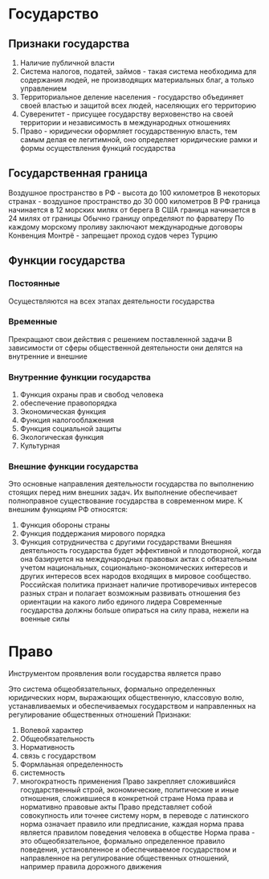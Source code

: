 # Государство
## Признаки государства
1. Наличие публичной власти
2. Система налогов, податей, займов - такая система необходима для содержания людей, не производящих материальных благ, а только управлением
3. Территориальное деление населения - государство объединяет своей властью и защитой всех людей, населяющих его территорию
4. Суверенитет - присущее государству верховенство на своей территории и независимость в международных отношениях
5. Право - юридически оформляет государственную власть, тем самым делая ее легитимной, оно определяет юридические рамки и формы осуществления функций государства
## Государственная граница
Воздушное пространство в РФ - высота до 100 километров
В некоторых странах - воздушное пространство до 30 000 километров
В РФ граница начинается в 12 морских милях от берега
В США граница начинается в 24 милях от границы
Обычно границу определяют по фарватеру
По каждому морскому проливу заключают международные договоры
Конвенция Монтрё - запрещает проход судов через Турцию
## Функции государства
### Постоянные
Осуществляются на всех этапах деятельности государства
### Временные 
Прекращают свои действия с решением поставленной задачи
В зависимости от сферы общественной деятельности они делятся на внутренние и внешние
### Внутренние функции государства
1. Функция охраны прав и свобод человека
2. обеспечение правопорядка
3. Экономическая функция 
4. Функция налогооблажения
5. Функция социальной защиты
6. Экологическая функция
7. Культурная
### Внешние функции государства
Это основные направления деятельности государства по выполнению стоящих перед ним внешних задач. Их выполнение обеспечивает полноправное существование государства в современном мире. К внешним функциям РФ относятся:
1. Функция обороны страны
2. Функция поддержания мирового порядка
3. Функция сотрудничества с другими государствами
Внешняя деятельность государства будет эффективной и плодотворной, когда она базируется на международных правовых актах с обязательным учетом национальных, соционально-экономических интересов и других интересов всех народов входящих в мировое сообщество.
Российская политика признает наличие противоречивых интересов разных стран и полагает возможным развивать отношения без ориентации на какого либо единого лидера
Современные государства должны больше опираться на силу права, нежели на военные силы
# Право
Инструментом проявления воли государства является право

Это система общеобязательных, формально определенных юридических норм, выражающих общественную, классовую волю, устанавливаемых и обеспечиваемых государством и направленных на регулирование общественных отношений
Признаки:
1. Волевой характер
2. Общеобязательность
3. Нормативность
4. связь с государством
5. Формлаьная определенность
6. системность
7. многократность применения
Право закрепляет сложившийся государственный строй, экономические, политические и иные отношения, сложившиеся в конкретной стране
Нома права и нормативно правовые акты
Право представляет собой совокупность или точнее систему норм, в переводе с латинского норма означает правило или предписание, каждая норма права является правилом поведения человека в обществе
Норма права - это общеобязательное, формально определенное правило поведения, установленное и обеспечиваемое государством и направленное на регулирование общественных отношений, например правила дорожного движения